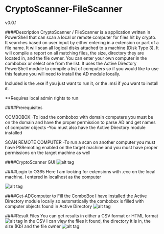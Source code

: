 # CryptoScanner-FileScanner


v0.0.1

####Description
CryptoScanner / FileScanner is a application written in PowerShell that can scan a local or remote computer for files hit by crypto. It searches based on user input by either entering in a extension or part of a file name. It will scan all logical disks attached to a machine (Disk Type 3). It will compile a report on all matching files, the size, directory they are located in, and the file owner. You can enter your own computer in the combobox or select one from the list. It uses the Active Directory PowerShell module to compile a list of computers so if you would like to use this feature you will need to install the AD module locally.

Included is the .exe if you just want to run it, or the .msi if you want to install it.

**Requires local admin rights to run

####Prerequisites

COMBOBOX
-To load the combobox with domain computers you must be on the domain and have the proper permission to parse AD and get names of computer objects
-You must also have the Active Directory module installed

SCAN REMOTE COMPUTER
-To run a scan on another computer you must have PSRemoting enabled on the target machine and you must have proper permissions on the target machine as well


####CryptoScanner GUI
![alt tag](https://github.com/bwya77/CryptoScanner-FileScanner/blob/master/Screenshots/Main_GUI.png)

####Login to O365
Here I am looking for extensions with .ecc on the local machine. I entered in localhost as the computer

![alt tag](https://github.com/bwya77/CryptoScanner-FileScanner/blob/master/Screenshots/LocalHost_Scan.png)

####Get-ADComputer to Fill the ComboBox
I have installed the Active Directory module locally so automatically the combobox is filled with computer objects found in Active Directory
![alt tag](https://github.com/bwya77/CryptoScanner-FileScanner/blob/master/Screenshots/Parse_ComputerList.png)

####Result Files
You can get results in either a CSV format or HTML format
![alt tag](https://github.com/bwya77/CryptoScanner-FileScanner/blob/master/Screenshots/Results.png)
In the CSV I can view the files it found, the directory it is in, the size (Kb) and the file owner
![alt tag](https://github.com/bwya77/CryptoScanner-FileScanner/blob/master/Screenshots/Results_CSV.png)




